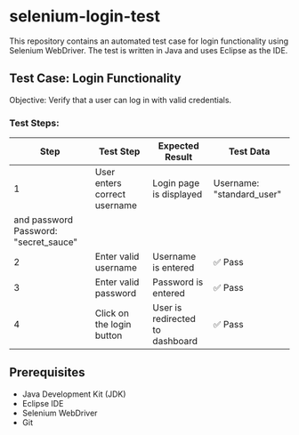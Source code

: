 # selenium-login-test
This repository contains an automated test case for login functionality using Selenium WebDriver. The test is written in Java and uses Eclipse as the IDE.

## Test Case: Login Functionality
Objective: Verify that a user can log in with valid credentials.
### Test Steps:
| Step | Test Step                    | Expected Result               | Test Data                  |
|------|------------------------------|-------------------------------|----------------------------|
| 1    | User enters correct username | Login page is displayed       | Username: "standard_user"  |
|        and password                                                   Password: "secret_sauce"   |
| 2    | Enter valid username         | Username is entered            | ✅ Pass  |
| 3    | Enter valid password         | Password is entered            | ✅ Pass  |
| 4    | Click on the login button    | User is redirected to dashboard | ✅ Pass  |

## Prerequisites
- Java Development Kit (JDK)
- Eclipse IDE
- Selenium WebDriver
- Git
